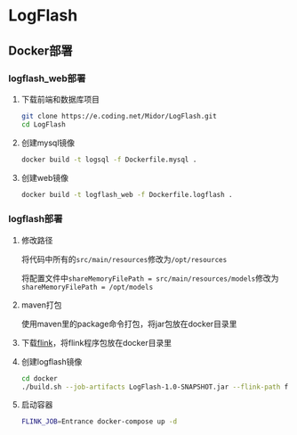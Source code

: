 # LogFlash
## Docker部署
### logflash_web部署
1. 下载前端和数据库项目
    ```bash
    git clone https://e.coding.net/Midor/LogFlash.git
    cd LogFlash
    ```
2. 创建mysql镜像
    ```bash
    docker build -t logsql -f Dockerfile.mysql .
    ```
3. 创建web镜像
    ```bash
    docker build -t logflash_web -f Dockerfile.logflash .
    ```
### logflash部署
1. 修改路径
    
    将代码中所有的`src/main/resources`修改为`/opt/resources`
    
    将配置文件中`shareMemoryFilePath = src/main/resources/models`修改为`shareMemoryFilePath = /opt/models`
2. maven打包
    
    使用maven里的package命令打包，将jar包放在docker目录里
3. 下载[flink](https://www.apache.org/dyn/closer.lua/flink/flink-1.10.0/flink-1.10.0-bin-scala_2.11.tgz)，将flink程序包放在docker目录里
4. 创建logflash镜像
   ```bash
   cd docker
   ./build.sh --job-artifacts LogFlash-1.0-SNAPSHOT.jar --flink-path flink-1.10.0-bin-scala_2.11.tgz
   ```
5. 启动容器
   ```bash
   FLINK_JOB=Entrance docker-compose up -d
   ```

